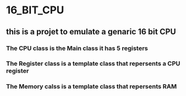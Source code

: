# 16_BIT_CPU
 
## this is a projet to emulate a genaric 16 bit CPU 

### The CPU class is the Main class it has 5 registers 
### The Register class is a template class that repersents a CPU register 
### The Memory calss is a template class that repersents RAM 
